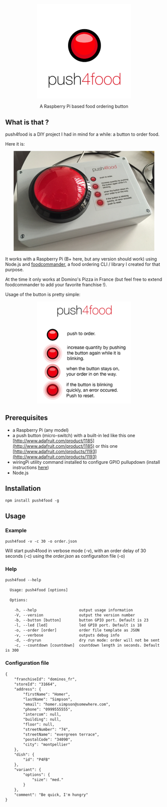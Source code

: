 <p align="center"><img src="doc/logo.png" width="300"></p>
<p align="center">A Raspberry Pi based food ordering button</p>

## What is that ?

push4food is a DIY project I had in mind for a while: a button to order food.


Here it is:

<p align="center"><img src="doc/picture.jpg" width="450"></p>

It works with a Raspberry Pi (B+ here, but any version should work) using Node.js and [foodcommander](https://github.com/zippy1978/foodcommander), a food ordering CLI / library I created for that purpose.

At the time it only works at Domino's Pizza in France (but feel free to extend foodcommander to add your favorite franchise !).

Usage of the button is pretty simple:

<p align="center"><img src="doc/usage.png" width="300"></p>

## Prerequisites

* a Raspberry Pi (any model)
* a push button (micro-switch) with a built-in led like this one [http://www.adafruit.com/product/1185](http://www.adafruit.com/product/1185) or this one [http://www.adafruit.com/products/1193](http://www.adafruit.com/products/1193)
* wiringPi utility command installed to configure GPIO pullupdown (install instructions [here](http://wiringpi.com/download-and-install/))
* Node.js

## Installation

	npm install push4food -g

## Usage

### Example

	push4food -v -c 30 -o order.json
	
Will start push4food in verbose mode (-v), with an order delay of 30 seconds (-c) using the *order.json* as configuraiton file (-o)

### Help

	push4food --help
	
	  Usage: push4food [options]
	
	  Options:
	
	    -h, --help                   output usage information
	    -V, --version                output the version number
	    -b, --button [button]        button GPIO port. Default is 23
	    -l, --led [led]              led GPIO port. Default is 18
	    -o, --order [order]          order file template as JSON
	    -v, --verbose                outputs debug info
	    -d, --dryrun                 dry run mode: order will not be sent
	    -c, --countdown [countdown]  countdown length in seconds. Default is 300

### Configuration file

	{
	    "franchiseId": "dominos_fr",
	    "storeId": "31664",
	    "address": {
	        "firstName": "Homer",
	        "lastName": "Simpson",
	        "email": "homer.simpson@somewhere.com",
	        "phone": "0999555555",
	        "intercom": null,
	        "building": null,
	        "floor": null,
	        "streetNumber": "74",
	        "streetName": "evergreen terrace",
	        "postalCode": "34090",
	        "city": "montpellier"
	    },
	    "dish": {
	        "id": "P4FB"
	    },
	    "variant": {
	        "options": {
	            "size": "med."
	        }
	    },    
	    "comment": "Be quick, I'm hungry"
	}
